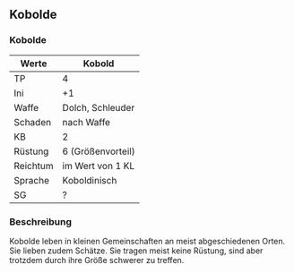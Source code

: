 ## Kobolde

### Kobolde

| Werte | Kobold |
| ------ | ------- |
| TP | 4 |
| Ini | +1 |
| Waffe | Dolch, Schleuder |
| Schaden | nach Waffe |
| KB | 2 |
| Rüstung | 6 (Größenvorteil)|
| Reichtum | im Wert von 1 KL |
| Sprache | Koboldinisch |
| SG | ? |

### Beschreibung

Kobolde leben in kleinen Gemeinschaften an meist abgeschiedenen Orten. Sie lieben zudem Schätze. Sie tragen meist keine Rüstung, sind aber trotzdem durch ihre Größe schwerer zu treffen.
